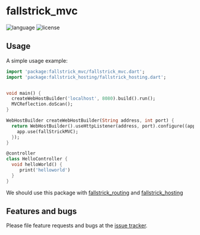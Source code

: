 # fallstrick_mvc

![language](https://woolson.gitee.io/npmer-badge/ilcr-none-none-dart-ffffff-555555-%3E=2.7.0%20%3C3.0.0-ffffff-007ec6-r-t-t.svg)
![license](https://img.shields.io/github/license/Fallstrick/hosting)

## Usage

A simple usage example:

```dart
import 'package:fallstrick_mvc/fallstrick_mvc.dart';
import 'package:fallstrick_hosting/fallstrick_hosting.dart';


void main() {
  createWebHostBuilder('localhost', 8080).build().run();
  MVCReflection.doScan();
}

WebHostBuilder createWebHostBuilder(String address, int port) {
  return WebHostBuilder().useHttpListener(address, port).configure((app) {
    app.use(fallStrickMVC);
  });
}

@controller
class HelloController {
  void helloWorld() {
     print('helloworld')
  }
}

```
We should use this package with [fallstrick_routing][fallstrick_routing] and [fallstrick_hosting][fallstrick_hosting]

## Features and bugs

Please file feature requests and bugs at the [issue tracker][tracker].

[tracker]: https://github.com/Fallstrick/mvc/issues
[fallstrick_routing]: https://github.com/Fallstrick/routing
[fallstrick_hosting]: https://github.com/Fallstrick/hosting